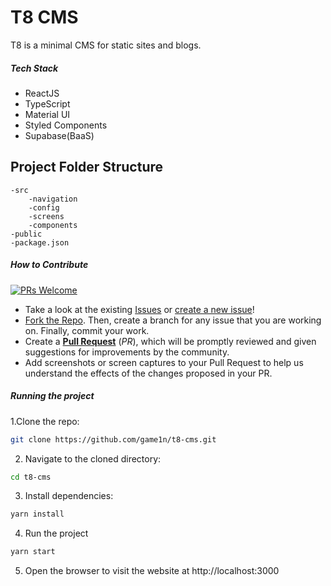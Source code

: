 # T8 CMS

T8 is a minimal CMS for static sites and blogs.

##### Tech Stack
  - ReactJS
  - TypeScript 
  - Material UI 
  - Styled Components
  - Supabase(BaaS)

## Project Folder Structure
```
-src
    -navigation
    -config
    -screens
    -components
-public
-package.json
```
      


##### How to Contribute

[![PRs Welcome](https://img.shields.io/badge/PRs-welcome-brightgreen.svg?style=flat-square)](https://github.com/game1n/t8-cms/pulls)

- Take a look at the existing [Issues](https://github.com/game1n/t8-cms/issues) or [create a new issue](https://github.com/game1n/t8-cms/issues/new)!
- [Fork the Repo](https://github.com/game1n/t8-cms/fork). Then, create a branch for any issue that you are working on. Finally, commit your work.
- Create a **[Pull Request](https://github.com/game1n/t8-cms/compare)** (_PR_), which will be promptly reviewed and given suggestions for improvements by the community.
- Add screenshots or screen captures to your Pull Request to help us understand the effects of the changes proposed in your PR.

##### Running the project

1.Clone the repo:

```bash 
git clone https://github.com/game1n/t8-cms.git
```

2. Navigate to the cloned directory:

```bash
cd t8-cms 
```

3. Install dependencies:

```bash 
yarn install
```

4. Run the project

```bash 
yarn start
```

5. Open the browser to visit the website at http://localhost:3000


